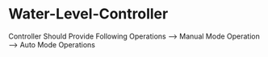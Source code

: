# Water-Level-Controller
Controller Should Provide Following Operations
  --> Manual Mode Operation
  --> Auto Mode Operations
  
